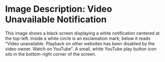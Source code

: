 # Image Description: Video Unavailable Notification

This image shows a black screen displaying a white notification centered at the top-left. Inside a white circle is an exclamation mark; below it reads "Video unavailable. Playback on other websites has been disabled by the video owner. Watch on YouTube". A small, white YouTube play button icon sits in the bottom-right corner of the screen.